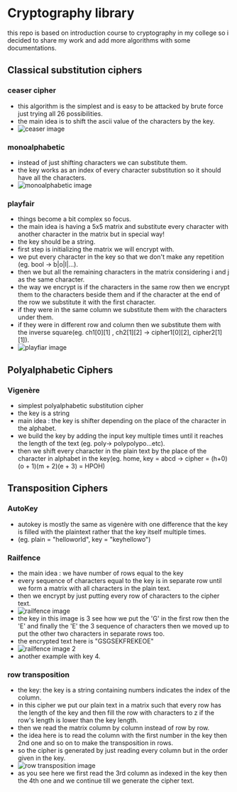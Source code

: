 # Cryptography library

this repo is based on introduction course to cryptography in my college so  i decided to share my work and add more algorithms with some documentations.

## Classical substitution ciphers
### ceaser cipher

- this algorithm is the simplest and is easy to be attacked by brute force just trying all 26 possibilities. 
- the main idea is to shift the ascii value of the characters by the key.
- ![ceaser image](https://media.geeksforgeeks.org/wp-content/uploads/ceaserCipher.png)

### monoalphabetic

- instead of just shifting characters we can substitute them.
- the key works as an index of every character substitution so it should have all the characters.
- ![monoalphabetic image](https://i.ytimg.com/vi/Dz1RW_W2zGI/maxresdefault.jpg)

### playfair

- things become a bit complex so focus.
- the main idea is having a 5x5 matrix and substitute every character with another character in the matrix but in special way!
- the key should be a string.
- first step is initializing the matrix we will encrypt with.
- we put every character in the key so that we don't make any repetition (eg. bool -> b|o|l|...).
- then we but all the remaining characters in the matrix considering i and j as the same character.
- the way we encrypt is if the characters in the same row then we encrypt them to the characters beside them and if the character at the end of the row we substitute it with the first character.
- if they were in the same column we substitute them with the characters under them.
- if they were in different row and column then we substitute them with the inverse square(eg. ch1[0][1] , ch2[1][2] -> cipher1[0][2], cipher2[1][1]).
- ![playfiar image](https://media.geeksforgeeks.org/wp-content/uploads/20190818175428/encryption-of-instruments.png)

## Polyalphabetic Ciphers

### Vigenère

- simplest polyalphabetic substitution cipher
- the key is a string 
- main idea : the key is shifter depending on the place of the character in the alphabet.
- we build the key by adding the input key multiple times until it reaches the length of the text (eg. poly-> polypolypo...etc).
- then we shift every character in the plain text by the place of the character in alphabet in the key(eg. home, key = abcd -> cipher = (h+0)(o + 1)(m + 2)(e + 3) = HPOH)

## Transposition Ciphers

### AutoKey

- autokey is mostly the same as vigenère with one difference that the key is filled with the plaintext rather that the key itself multiple times.
- (eg. plain = "helloworld", key = "keyhellowo")

### Railfence

- the main idea : we have number of rows equal to the key
- every sequence of characters equal to the key is in separate row until we form a matrix with all characters in the plain text.
- then we encrypt by just putting every row of characters to the cipher text.
- ![railfence image](https://media.geeksforgeeks.org/wp-content/uploads/Untitled1.jpg)
- the key in this image is 3 see how we put the 'G' in the first row then the 'E' and finally the 'E' the 3 sequence of characters then we moved up to put the other two characters in separate rows too.
- the encrypted text here is "GSGSEKFREKEOE"
- ![railfence image 2](https://www.101computing.net/wp/wp-content/uploads/rail-fence-cipher-encoding-key-4.png)
- another example with key 4.

### row transposition 

- the key: the key is a string containing numbers indicates the index of the column.
- in this cipher we put our plain text in a matrix such that every row has the length of the key and then fill the row with characters to z if the row's length is lower than the key length.
- then we read the matrix column by column instead of row by row.
- the idea here is to read the column with the first number in the key then 2nd one and so on to make the transposition in rows.
- so the cipher is generated by just reading every column but in the order given in the key.
- ![row transposition image](https://i.ytimg.com/vi/X23OA7uZlnk/maxresdefault.jpg)
- as you see here we first read the 3rd column as indexed in the key then the 4th one and we continue till we generate the cipher text.
